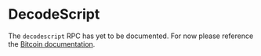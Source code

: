 # DecodeScript

The `decodescript` RPC has yet to be documented. For now please
reference the
[Bitcoin documentation](https://bitcoin.org/en/developer-reference#decodescript).
